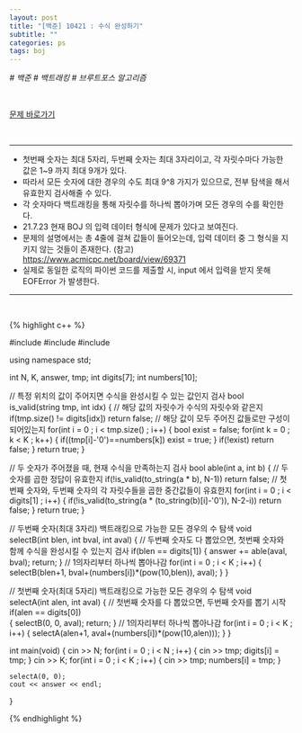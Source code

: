 ```yaml
---
layout: post
title: "[백준] 10421 : 수식 완성하기"
subtitle: ""
categories: ps
tags: boj
---
```


*# 백준 # 백트래킹 # 브루트포스 알고리즘*

<br>

[문제 바로가기](https://www.acmicpc.net/problem/10421)

<br>

---

- 첫번째 숫자는 최대 5자리, 두번째 숫자는 최대 3자리이고, 각 자릿수마다 가능한 값은 1~9 까지 최대 9개가 있다.
- 따라서 모든 숫자에 대한 경우의 수도 최대 9^8 가지가 있으므로, 전부 탐색을 해서 유효한지 검사해줄 수 있다.
- 각 숫자마다 백트래킹을 통해 자릿수를 하나씩 뽑아가며 모든 경우의 수를 확인한다.
- 21.7.23 현재 BOJ 의 입력 데이터 형식에 문제가 있다고 보여진다.
- 문제의 설명에서는 총 4줄에 걸쳐 값들이 들어오는데, 입력 데이터 중 그 형식을 지키지 않는 것들이 존재한다. (참고) https://www.acmicpc.net/board/view/69371
- 실제로 동일한 로직의 파이썬 코드를 제출할 시, input 에서 입력을 받지 못해 EOFError 가 발생한다.

---
<br>

{% highlight c++ %}

#include <iostream>
#include <string>
#include <cmath>

using namespace std;

int N, K, answer, tmp;
int digits[7];
int numbers[10];

// 특정 위치의 값이 주어지면 수식을 완성시킬 수 있는 값인지 검사
bool is_valid(string tmp, int idx)
{
    // 해당 값의 자릿수가 수식의 자릿수와 같은지
    if(tmp.size() != digits[idx]) return false;
    // 해당 값이 모두 주어진 값들로만 구성이 되어있는지
    for(int i = 0 ; i < tmp.size() ; i++)
    {
        bool exist = false;
        for(int k = 0 ; k < K ; k++)
        {
            if((tmp[i]-'0')==numbers[k]) exist = true;
        }
        if(!exist) return false;
    }
    return true;
}

// 두 숫자가 주어졌을 때, 현재 수식을 만족하는지 검사
bool able(int a, int b)
{
    // 두 숫자를 곱한 정답이 유효한지
    if(!is_valid(to_string(a * b), N-1)) return false;
    // 첫번째 숫자와, 두번째 숫자의 각 자릿수들을 곱한 중간값들이 유효한지
    for(int i = 0 ; i < digits[1] ; i++)
    {
        if(!is_valid(to_string(a * (to_string(b)[i]-'0')), N-2-i)) return false;
    }
    return true;
}

// 두번째 숫자(최대 3자리) 백트래킹으로 가능한 모든 경우의 수 탐색
void selectB(int blen, int bval, int aval)
{
    // 두번째 숫자도 다 뽑았으면, 첫번째 숫자와 함께 수식을 완성시킬 수 있는지 검사
    if(blen == digits[1])
    {
        answer += able(aval, bval);
        return;
    }
    // 1의자리부터 하나씩 뽑아나감
    for(int i = 0 ; i < K ; i++)
    {
        selectB(blen+1, bval+(numbers[i])*(pow(10,blen)), aval);
    }
}

// 첫번째 숫자(최대 5자리) 백트래킹으로 가능한 모든 경우의 수 탐색
void selectA(int alen, int aval)
{
    // 첫번째 숫자를 다 뽑았으면, 두번째 숫자를 뽑기 시작
    if(alen == digits[0])  
    {
        selectB(0, 0, aval);
        return;
    }
    // 1의자리부터 하나씩 뽑아나감
    for(int i = 0 ; i < K ; i++)
    {
        selectA(alen+1, aval+(numbers[i])*(pow(10,alen)));
    }
}

int main(void)
{
    cin >> N;
    for(int i = 0 ; i < N ; i++)
    {
        cin >> tmp;
        digits[i] = tmp;
    }
    cin >> K;
    for(int i = 0 ; i < K ; i++)
    {
        cin >> tmp;
        numbers[i] = tmp;
    }

    selectA(0, 0);
    cout << answer << endl;    
}

{% endhighlight %}

